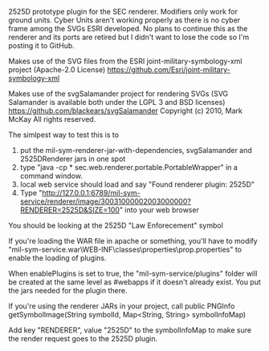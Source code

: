 2525D prototype plugin for the SEC renderer.
Modifiers only work for ground units.
Cyber Units aren't working properly as there is no cyber frame among the SVGs ESRI developed.
No plans to continue this as the renderer and its ports are retired but I didn't want to lose the code so I'm posting it to GitHub.

Makes use of the SVG files from the ESRI joint-military-symbology-xml project (Apache-2.0 License)
https://github.com/Esri/joint-military-symbology-xml

Makes use of the svgSalamander project for rendering SVGs (SVG Salamander is available both under the LGPL 3 and BSD licenses)
https://github.com/blackears/svgSalamander
Copyright (c) 2010, Mark McKay
All rights reserved.

The simlpest way to test this is to 
1. put the mil-sym-renderer-jar-with-dependencies, svgSalamander and 2525DRenderer jars in one spot
2. type "java -cp * sec.web.renderer.portable.PortableWrapper" in a command window.
3. local web service should load and say "Found renderer plugin: 2525D"
4. Type "http://127.0.0.1:6789/mil-sym-service/renderer/image/30031000002003000000?RENDERER=2525D&SIZE=100" into your web browser

You should be looking at the 2525D "Law Enforecement" symbol

If you're loading the WAR file in apache or something, you'll have to modify
"mil-sym-service.war\WEB-INF\classes\properties\prop.properties"
to enable the loading of plugins.

When enablePlugins is set to true, the "mil-sym-service/plugins" folder will be created at the same level as 
#webapps if it doesn't already exist.  You put the jars needed for the plugin there.

If you're using the renderer JARs in your project, call 
public PNGInfo getSymbolImage(String symbolId, Map<String, String> symbolInfoMap)

Add key "RENDERER", value "2525D" to the symbolInfoMap to make sure the render request goes to the 2525D plugin.